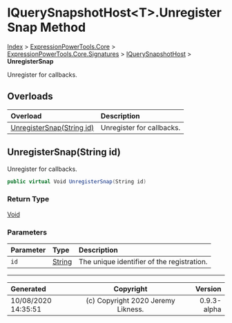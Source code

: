﻿# IQuerySnapshotHost&lt;T>.UnregisterSnap Method

[Index](../index.md) > [ExpressionPowerTools.Core](ExpressionPowerTools.Core.a.md) > [ExpressionPowerTools.Core.Signatures](ExpressionPowerTools.Core.Signatures.n.md) > [IQuerySnapshotHost<T>](ExpressionPowerTools.Core.Signatures.IQuerySnapshotHost`1.i.md) > **UnregisterSnap**

Unregister for callbacks.

## Overloads

| Overload | Description |
| :-- | :-- |
| [UnregisterSnap(String id)](#unregistersnapstring-id) | Unregister for callbacks. |
## UnregisterSnap(String id)

Unregister for callbacks.

```csharp
public virtual Void UnregisterSnap(String id)
```

### Return Type

 [Void](https://docs.microsoft.com/dotnet/api/system.void) 

### Parameters

| Parameter | Type | Description |
| :-- | :-- | :-- |
| `id` | [String](https://docs.microsoft.com/dotnet/api/system.string) | The unique identifier of the registration. |



---

| Generated | Copyright | Version |
| :-- | :-: | --: |
| 10/08/2020 14:35:51 | (c) Copyright 2020 Jeremy Likness. | 0.9.3-alpha |
